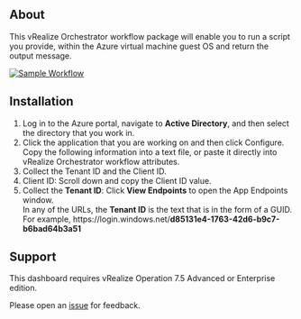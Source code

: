 <h2>About</h2>

<p>This vRealize Orchestrator workflow package will enable you to run a script you provide, within the Azure virtual machine guest OS and return the output message.</p>
<a href="https://github.com/GaryFlynn/azure-run-script-in-virtual-machine/raw/master/Sample_Workflow.png" target="_blank"><img alt="Sample Workflow" src="https://github.com/GaryFlynn/azure-run-script-in-virtual-machine/raw/master/Sample_Workflow.png" /></a>

<h2>Installation</h2>

<ol>
	<li>Log in to the Azure portal, navigate to <b>Active Directory</b>, and then select the directory that you work in.</li>
	<li>Click the application that you are working on and then click Configure.<div>Copy the following information into a text file, or paste it directly into vRealize Orchestrator workflow attributes.</div></li>
	<li>Collect the Tenant ID and the Client ID.
    <li>Client ID: Scroll down and copy the Client ID value.</li>
	<li>Collect the <b>Tenant ID</b>: Click <b>View Endpoints</b> to open the App Endpoints window.
        <div>In any of the URLs, the <b>Tenant ID</b> is the text that is in the form of a GUID.</div>
        <div>For example, https://login.windows.net/<b>d85131e4-1763-42d6-b9c7-b6bad64b3a51</b></div>
        </li>
</ol>

<h2>Support</h2>

<p>This dashboard requires vRealize Operation 7.5 Advanced or Enterprise edition.</p>

<p>Please open an <a href="https://github.com/GaryFlynn/azure-run-script-in-virtual-machine/issues" target="_blank">issue</a> for feedback.</p>